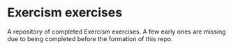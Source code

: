 # Exercism exercises
 A repository of completed Exercism exercises. A few early ones are missing due to being completed before the formation of this repo.
